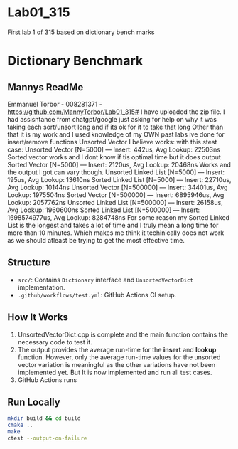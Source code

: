 # Lab01_315
First lab 1 of 315 based on dictionary bench marks
# Dictionary Benchmark

## Mannys ReadMe
Emmanuel Torbor - 008281371 - https://github.com/MannyTorbor/Lab01_315#
I have uploaded the zip file.
I had assisntance from chatgpt/google just asking for help on why it was taking 
each sort/unsort long and if its ok for it to take that long
Other than that it is my work and I used knowledge of my OWN past labs ive done for insert/remove functions 
Unsorted Vector I believe works: with this stest case: Unsorted Vector [N=5000] — Insert: 442us, Avg Lookup: 22503ns
Sorted vector works and I dont know if tis optimal time but it does output Sorted Vector [N=5000] — Insert: 2120us, Avg Lookup: 20468ns
Works and the output I got can vary though. Unsorted Linked List [N=5000] — Insert: 195us, Avg Lookup: 13610ns
Sorted Linked List [N=5000] — Insert: 22710us, Avg Lookup: 10144ns
Unsorted Vector [N=500000] — Insert: 34401us, Avg Lookup: 1975504ns
Sorted Vector [N=500000] — Insert: 6895946us, Avg Lookup: 2057762ns
Unsorted Linked List [N=500000] — Insert: 26158us, Avg Lookup: 1960600ns
Sorted Linked List [N=500000] — Insert: 1698574977us, Avg Lookup: 8284748ns
For some reason my Sorted Linked List is the longest and takes a lot of time and I truly mean a long time for more than 10 minutes.
Which makes me think it techinically does not work as we should atleast be trying to get the most effective time.
## Structure

- `src/`: Contains `Dictionary` interface and `UnsortedVectorDict` implementation.
- `.github/workflows/test.yml`: GitHub Actions CI setup.

## How It Works

1. UnsortedVectorDict.cpp is complete and the main function contains the necessary code to test it. 
2. The output provides the average run-time for the **insert** and **lookup** function. However, only the average run-time values for the unsorted vector variation is meaningful as the other variations have not been implemented yet. But It is now implemented and run all test cases.
3. GitHub Actions runs 

## Run Locally

```bash
mkdir build && cd build
cmake ..
make
ctest --output-on-failure
```
